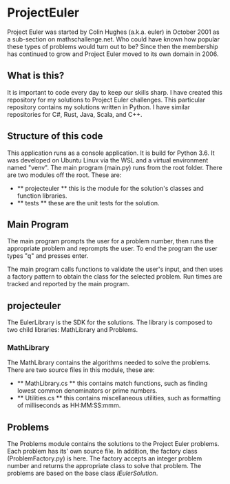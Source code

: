 # ProjectEuler
Project Euler was started by Colin Hughes (a.k.a. euler) in October 2001 as a sub-section on mathschallenge.net. Who could have known how popular these types of problems would turn out to be? Since then the membership has continued to grow and Project Euler moved to its own domain in 2006.

## What is this?
It is important to code every day to keep our skills sharp. I have created this repository for my solutions to Project Euler challenges. This particular repository contains my solutions written in Python. I have similar repositories for C#, Rust, Java, Scala, and C++.

## Structure of this code
This application runs as a console application. It is build for Python 3.6. It was developed on Ubuntu Linux via the WSL and a virtual environment named "venv". The main program (main.py) runs from the root folder. There are two modules off the root. These are:

- ** projecteuler ** this is the module for the solution's classes and function libraries.
- ** tests ** these are the unit tests for the solution.

## Main Program
The main program prompts the user for a problem number, then runs the appropriate problem and reprompts the user. To end the program the user types "q" and presses enter.

The main program calls functions to validate the user's input, and then uses a factory pattern to obtain the class for the selected problem. Run times are tracked and reported by the main program.

## projecteuler
The EulerLibrary is the SDK for the solutions. The library is composed to two child libraries: MathLibrary and Problems.

### MathLibrary
The MathLibrary contains the algorithms needed to solve the problems. There are two source files in this module, these are:

- ** MathLibrary.cs ** this contains match functions, such as finding lowest common denominators or prime numbers.
- ** Utilities.cs ** this contains miscellaneous utilities, such as formatting of milliseconds as HH:MM:SS:mmm.

## Problems
The Problems module contains the solutions to the Project Euler problems. Each problem has its' own source file. In addition, the factory class (ProblemFactory.py) is here. The factory accepts an integer problem number and returns the appropriate class to solve that problem. The problems are based on the base class *IEulerSolution*.